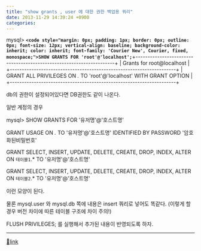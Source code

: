 ```yaml
---
title: "show grants , user 에 대한 권한 백업용 쿼리"
date: 2013-11-29 14:39:24 +0900
categories: 
---
```

  

mysql&gt; **`<code style="margin: 0px; padding: 1px; border: 0px; outline: 0px; font-size: 12px; vertical-align: baseline; background-color: inherit; color: inherit; font-family: 'Courier New', Courier, fixed, monospace;">SHOW GRANTS FOR 'root'@'localhost';`**+---------------------------------------------------------------------+
| Grants for root@localhost                                           |
+---------------------------------------------------------------------+
| GRANT ALL PRIVILEGES ON *.* TO 'root'@'localhost' WITH GRANT OPTION |
+---------------------------------------------------------------------+



  
  


db의 권한이 설정되어있다면 DB권한도 같이 나온다.

  


일반 계정의 경우

mysql&gt; SHOW GRANTS FOR '유저명'@'호스트명'

  


GRANT USAGE ON *.* TO '유저명'@'호스트명' IDENTIFIED BY PASSWORD '암호화된비밀번호'                           

GRANT SELECT, INSERT, UPDATE, DELETE, CREATE, DROP, INDEX, ALTER ON `테이블1`.* TO '유저명'@'호스트명'         

GRANT SELECT, INSERT, UPDATE, DELETE, CREATE, DROP, INDEX, ALTER ON `테이블2`.* TO '유저명'@'호스트명'           



  


이런 모양이 된다.

  


물론 mysql.user 와 mysql.db 쪽에 내용은 insert 쿼리로 넣어도 똑같다. (이렇게 할 경우 버전 차이에 따른 테이블 구조에 차이 주의!)

  


FLUSH PRIVILEGES; 를 실행해서 추가된 내용이 반영되도록 하자.





  ***
[🔗link](http://www.mins01.com/mh/tech/read/851)